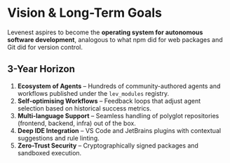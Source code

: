 # Vision & Long-Term Goals

Levenest aspires to become the **operating system for autonomous software development**, analogous to what npm did for web packages and Git did for version control.

## 3-Year Horizon

1. **Ecosystem of Agents** – Hundreds of community-authored agents and workflows published under the `lev_modules` registry.
2. **Self-optimising Workflows** – Feedback loops that adjust agent selection based on historical success metrics.
3. **Multi-language Support** – Seamless handling of polyglot repositories (frontend, backend, infra) out of the box.
4. **Deep IDE Integration** – VS Code and JetBrains plugins with contextual suggestions and rule linting.
5. **Zero-Trust Security** – Cryptographically signed packages and sandboxed execution. 